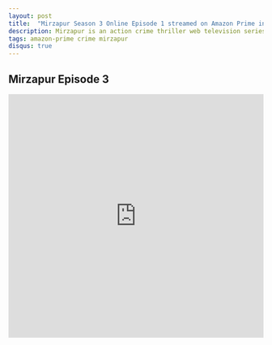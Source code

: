 ```yaml
---
layout: post
title:  "Mirzapur Season 3 Online Episode 1 streamed on Amazon Prime in 720p"
description: Mirzapur is an action crime thriller web television series on Amazon Prime Video produced by Excel Entertainment. It revolves around drugs, guns, murders and lawlessness. It depicts the putrescence, governance and rule of mafia dons and the rivalry and crime prevailing in the Purvanchal region of Uttar Pradesh.
tags: amazon-prime crime mirzapur
disqus: true
---
```



## Mirzapur Episode 3

<div class="responsive-container">
<iframe src="https://drive.google.com/file/d/1-1pxnF7ktKZL6yiZaGRwVUEJ-1vhTHoC/preview" frameborder="0" marginwidth="0" marginheight="0" scrolling="NO" width="100%" height="480" allowfullscreen=""></iframe>
<div style="width: 80px; height: 80px; position: absolute; opacity: 0; right: 0px; top: 0px;"> </div></div>


<script data-ad-client="ca-pub-8367357551397143" async src="https://pagead2.googlesyndication.com/pagead/js/adsbygoogle.js"></script>
